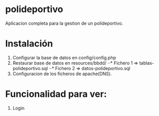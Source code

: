 # polideportivo
Aplicacion completa para la gestion de un polideportivo.

# Instalación

1. Configurar la base de datos en config/config.php
2. Restaurar base de datos en resources/bbdd/
⋅⋅* Fichero 1 => tablas-polideportivo.sql
⋅⋅* Fichero 2 => datos-polideportivo.sql
3. Configuracion de los ficheros de apache(DNS).

# Funcionalidad para ver:
1. Login

